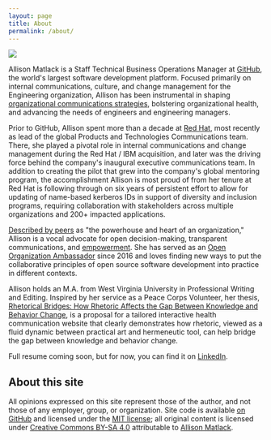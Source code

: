 ```yaml
---
layout: page
title: About
permalink: /about/
---
```


<div class="about_headshot">
  <img src="{{ site:baseurl }}/images/Matlack-138.jpg" />
</div>

Allison Matlack is a Staff Technical Business Operations Manager at [GitHub](https://github.com/about), the world's largest software development platform. Focused primarily on internal communications, culture, and change management for the Engineering organization, Allison has been instrumental in shaping [organizational communications strategies](https://github.blog/2023-10-04-how-to-communicate-like-a-github-engineer-our-principles-practices-and-tools/), bolstering organizational health, and advancing the needs of engineers and engineering managers.

Prior to GitHub, Allison spent more than a decade at [Red Hat](https://www.redhat.com/en/about), most recently as lead of the global Products and Technologies Communications team. There, she played a pivotal role in internal communications and change management during the Red Hat / IBM acquisition, and later was the driving force behind the company's inaugural executive communications team. In addition to creating the pilot that grew into the company's global mentoring program, the accomplishment Allison is most proud of from her tenure at Red Hat is following through on six years of persistent effort to allow for updating of name-based kerberos IDs in support of diversity and inclusion programs, requiring collaboration with stakeholders across multiple organizations and 200+ impacted applications.

[Described by peers](https://www.linkedin.com/in/amatlack/) as "the powerhouse and heart of an organization," Allison is a vocal advocate for open decision-making, transparent communications, and [empowerment](/understanding-engagement-empowerment). She has served as an [Open Organization Ambassador](https://opensource.com/open-organization/resources/ambassadors-program) since 2016 and loves finding new ways to put the collaborative principles of open source software development into practice in different contexts. 

Allison holds an M.A. from West Virginia University in Professional Writing and Editing. Inspired by her service as a Peace Corps Volunteer, her thesis, [Rhetorical Bridges: How Rhetoric Affects the Gap Between Knowledge and Behavior Change](https://researchrepository.wvu.edu/etd/864/), is a proposal for a tailored interactive health communication website that clearly demonstrates how rhetoric, viewed as a fluid dynamic between practical art and hermeneutic tool, can help bridge the gap between knowledge and behavior change.

Full resume coming soon, but for now, you can find it on [LinkedIn](https://www.linkedin.com/in/amatlack/).

## About this site

All opinions expressed on this site represent those of the author, and not those of any employer, group, or organization. Site code is available [on GitHub](https://github.com/amatlack/amatlack.github.io) and licensed under the [MIT license](http://opensource.org/licenses/mit-license.php); all original content is licensed under [Creative Commons BY-SA 4.0](https://creativecommons.org/licenses/by-sa/4.0/) attributable to [Allison Matlack](https://amatlack.com).
